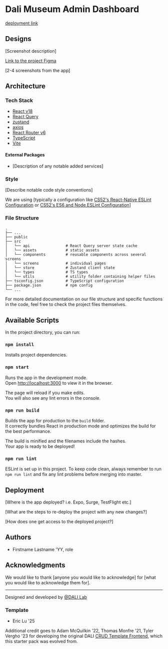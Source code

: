 # Dali Museum Admin Dashboard

[deployment link](https://dali-museum-admin-dashboard.brunchlabs.com/dashboard)

## Designs

[Screenshot description]

[Link to the project Figma]()

[2-4 screenshots from the app]

## Architecture

### Tech Stack

- [React v18](https://reactjs.org/)
- [React Query](https://tanstack.com/query/v4/docs/framework/react/overview)
- [zustand](https://github.com/pmndrs/zustand)
- [axios](https://github.com/axios/axios)
- [React Router v6](https://reactrouter.com/en/main)
- [TypeScript](https://www.typescriptlang.org/docs/)
- [Vite](https://vitejs.dev/)

#### External Packages

- [Description of any notable added services]

### Style

[Describe notable code style conventions]

We are using [typically a configuration like [CS52's React-Native ESLint Configuration](https://gist.github.com/timofei7/c8df5cc69f44127afb48f5d1dffb6c84) or [CS52's ES6 and Node ESLint Configuration](https://gist.github.com/timofei7/21ac43d41e506429495c7368f0b40cc7)]

### File Structure

    .
    ├── ...
    ├── public
    ├── src
    │   └── api                # React Query server state cache
    │   └── assets             # static assets
    │   └── components         # reusable components across several screens
    │   └── screens            # individual pages
    │   └── store              # Zustand client state
    │   └── types              # TS types
    │   └── utils              # utility folder containing helper files
    ├── tsconfig.json          # TypeScript configuration
    ├── package.json           # npm config
    └── ...

For more detailed documentation on our file structure and specific functions in the code, feel free to check the project files themselves.

## Available Scripts

In the project directory, you can run:

### `npm install`

Installs project dependencies.

### `npm start`

Runs the app in the development mode.\
Open [http://localhost:3000](http://localhost:3000) to view it in the browser.

The page will reload if you make edits.\
You will also see any lint errors in the console.

### `npm run build`

Builds the app for production to the `build` folder.\
It correctly bundles React in production mode and optimizes the build for the best performance.

The build is minified and the filenames include the hashes.\
Your app is ready to be deployed!

### `npm run lint`

ESLint is set up in this project. To keep code clean, always remember to run `npm run lint` and fix any lint problems before merging into master.

## Deployment

[Where is the app deployed? i.e. Expo, Surge, TestFlight etc.]

[What are the steps to re-deploy the project with any new changes?]

[How does one get access to the deployed project?]

## Authors

- Firstname Lastname 'YY, role

## Acknowledgments

We would like to thank [anyone you would like to acknowledge] for [what you would like to acknowledge them for].

---

Designed and developed by [@DALI Lab](https://github.com/dali-lab)

### Template

- Eric Lu '25

Additional credit goes to Adam McQuilkin '22, Thomas Monfre '21, Tyler Vergho '23 for developing the original DALI [CRUD Template Frontend](https://github.com/dali-lab/crud-template-frontend), which this starter pack was evolved from.
